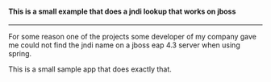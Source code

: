 #### This is a small example that does a jndi lookup that works on jboss

- - - - - - - - - - - - - - - - - - - - - - - - - - - - - - - - - - - - 

For some reason one of the projects some developer of my company gave me
could not find the jndi name on a jboss eap 4.3 server when using spring.

This is a small sample app that does exactly that.



